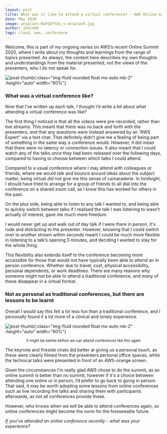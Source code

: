 ```yaml
---
layout: post
title: What was it like to attend a virtual conference? - AWS Online Summit Series
date: May 2020
image: unsplash-NuFUbftUu_s-unsplash.jpg
author: jhole89
tags: cloud, aws, conference
---
```


Welcome, this is part of my ongoing series on AWS’s recent Online Summit 2020, where I write about my thoughts and learnings from the range of topics presented. As always, the content here describes my own thoughts and understandings from the material presented, not the views of the presenters, who I do not speak for.

![post-thumb]({{site.baseurl}}/assets/images/blog/unsplash-NuFUbftUu_s-unsplash.jpg){:class="img-fluid rounded float mx-auto mb-2" :height="auto" width="60%"}

### What was a virtual conference like?

Now that I’ve written up each talk, I thought I’d write a bit about what attending a virtual conference was like?

The first thing I noticed is that all the videos were pre-recorded, rather than live streams.
This meant that there was no back and forth with the presenters, and that any questions were instead answered
by an “AWS Expert” via a text chat. That definitely didn’t give me a feeling of being part of something in
the same way a conference would. However, it did mean that there were no latency or connection issues.
It also meant that I could watch any of the talks once they had been released over the following days,
compared to having to choose between which talks I could attend.

Compared to a usual conference where I may attend with colleagues or friends, where we would talk and bounce around
ideas about the subject matter, being virtual did not give me this sense of camaraderie.
In hindsight, I should have tried to arrange for a group of friends to all dial into the conference on a shared zoom call,
as I know this has worked for others in the past.

On the plus side, being able to listen to any talk I wanted to, and being able to quickly switch between talks
if I realised the talk I was listening to wasn’t actually of interest, gave me much more freedom.

I would never get up and walk out of day talk if I were there in person, it's rude and distracting to the presenter.
However, knowing that I could switch over to another stream within seconds meant I could be much more flexible in listening
to a talk’s opening 5 minutes, and deciding I wanted to stay for the whole thing.

This flexibility also extends itself to the conference becoming more accessible for those that would not have typically
been able to attend an in person conference. Whether due to travel, cost, physical accessibility, personal dependents,
or work deadlines. There are many reasons why someone might not be able to attend a traditional conference, and many
of these disappear in a virtual format.

### Not as personal as traditional conferences, but there are lessons to be learnt

Overall I would say this felt a lot less fun than a traditional conference, and I personally found it a lot more of a clinical
and lonely experience.

![post-thumb]({{site.baseurl}}/assets/images/blog/samuel-pereira-uf2nnANWa8Q-unsplash.jpg){:class="img-fluid rounded float mx-auto mb-2" :height="auto" width="60%"}

<center><sup>It might be awhile before we can attend conferences like this again</sup></center>

The keynote and fireside chats did better at giving us a personal touch, as these were clearly filmed from the presenters
personal office spaces, while the technical talks were presented in front of an AWS-orange screen.

Given the circumstances I’m really glad AWS chose to do the summit, as an online summit is better than no summit,
however if it's a choice between attending one online or in person, I’d prefer to go back to going in person.
That said, it may be worth adopting some lessons from online conferences such as live recording the talks and sharing
them with participants afterwards, as not all conferences provide these.

However, who knows when we will be able to attend conferences again, so online conferences might become the norm for the
foreseeable future.

_If you’ve attended an online conference recently - what was your experience?_
